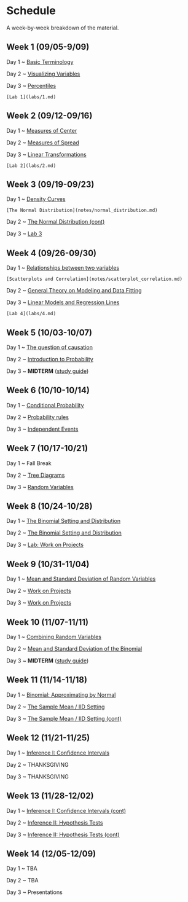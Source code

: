 # Schedule

A week-by-week breakdown of the material.

## Week  1 (09/05-9/09)

Day 1
  ~ [Basic Terminology](notes/basic_terminology.md)

Day 2
  ~ [Visualizing Variables](notes/visualizing_distributions.md)

Day 3
  ~ [Percentiles](notes/percentiles.md)

    [Lab 1](labs/1.md)


## Week  2 (09/12-09/16)

Day 1
  ~ [Measures of Center](notes/measures_center.md)

Day 2
  ~ [Measures of Spread](notes/measures_spread.md)

Day 3
  ~ [Linear Transformations](notes/linear_transformations.md)

    [Lab 2](labs/2.md)

## Week  3 (09/19-09/23)

Day 1
  ~ [Density Curves](notes/density_curves.md)

    [The Normal Distribution](notes/normal_distribution.md)

Day 2
  ~ [The Normal Distribution (cont)](notes/normal_distribution.md)

Day 3
  ~ [Lab 3](labs/3.md)

## Week  4 (09/26-09/30)

Day 1
  ~ [Relationships between two variables](notes/relationships.md)

    [Scatterplots and Correlation](notes/scatterplot_correlation.md)

Day 2
  ~ [General Theory on Modeling and Data Fitting](notes/modeling_general.md)

Day 3
  ~ [Linear Models and Regression Lines](notes/linear_regression.md)

    [Lab 4](labs/4.md)

## Week  5 (10/03-10/07)

Day 1
  ~ [The question of causation](notes/correlation_causation.md)

Day 2
  ~ [Introduction to Probability](notes/probability_intro.md)

Day 3
  ~ **MIDTERM**  ([study guide](notes/midterm1_study_guide.md))

## Week  6 (10/10-10/14)

Day 1
  ~ [Conditional Probability](notes/probability_conditional.md)

Day 2
  ~ [Probability rules](notes/probability_rules.md)

Day 3
  ~ [Independent Events](notes/independent_events.md)

## Week  7 (10/17-10/21)

Day 1
  ~ Fall Break

Day 2
  ~ [Tree Diagrams](notes/decision_trees.md)

Day 3
  ~ [Random Variables](notes/random_variables.md)

## Week  8 (10/24-10/28)

Day 1
  ~ [The Binomial Setting and Distribution](notes/binomial.md)

Day 2
  ~ [The Binomial Setting and Distribution](notes/binomial.md)

Day 3
  ~ [Lab: Work on Projects](labs/projectAnalysisSteps.md)

## Week  9 (10/31-11/04)

Day 1
  ~ [Mean and Standard Deviation of Random Variables](notes/rv_mean.md)

Day 2
  ~ [Work on Projects](labs/projectAnalysisSteps.md)

Day 3
  ~ [Work on Projects](labs/projectAnalysisSteps.md)

## Week 10 (11/07-11/11)

Day 1
  ~ [Combining Random Variables](notes/rv_combine.md)

Day 2
  ~ [Mean and Standard Deviation of the Binomial](notes/binomial_mean.md)

Day 3
  ~ **MIDTERM** ([study guide](notes/midterm2_study_guide.md))

## Week 11 (11/14-11/18)

Day 1
  ~ [Binomial: Approximating by Normal](notes/binomial_mean.md)

Day 2
  ~ [The Sample Mean / IID Setting](notes/iid_setting.md)

Day 3
  ~ [The Sample Mean / IID Setting (cont)](notes/iid_setting.md)

## Week 12 (11/21-11/25)

Day 1
  ~ [Inference I: Confidence Intervals](notes/confidence_intervals.md)

Day 2
  ~ THANKSGIVING

Day 3
  ~ THANKSGIVING

## Week 13 (11/28-12/02)

Day 1
  ~ [Inference I: Confidence Intervals (cont)](notes/confidence_intervals.md)

Day 2
  ~ [Inference II: Hypothesis Tests](notes/hypothesis_tests.md)

Day 3
  ~ [Inference II: Hypothesis Tests (cont)](notes/hypothesis_tests.md)

## Week 14 (12/05-12/09)

Day 1
  ~ TBA

Day 2
  ~ TBA

Day 3
  ~ Presentations
